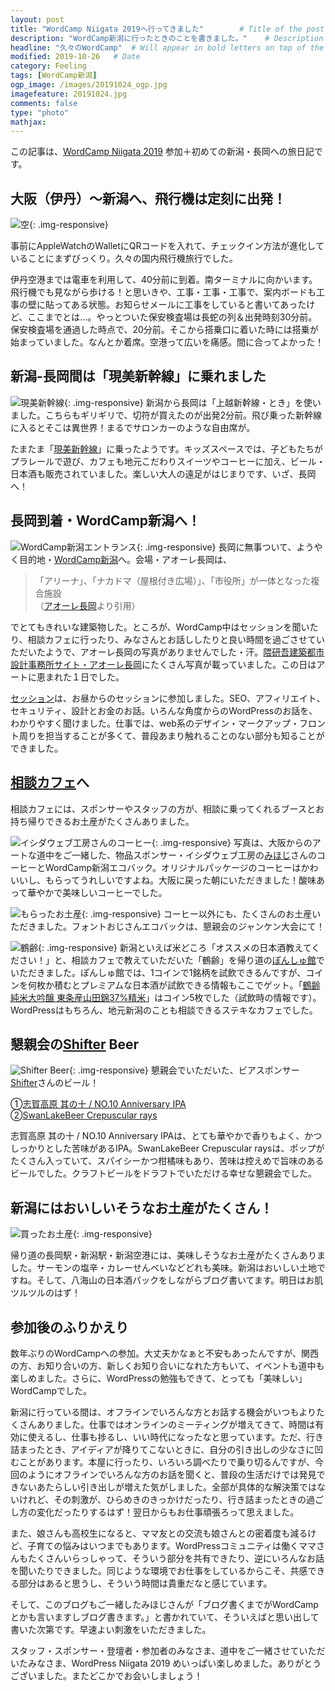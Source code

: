```yaml
---
layout: post
title: "WordCamp Niigata 2019へ行ってきました"        # Title of the post
description: "WordCamp新潟に行ったときのことを書きました。"    # Description of the post, used for Facebook Opengraph & Twitter
headline: "久々のWordCamp"  # Will appear in bold letters on top of the post
modified: 2019-10-26   # Date
category: Feeling
tags: [WordCamp新潟]
ogp_image: /images/20191024_ogp.jpg
imagefeature: 20191024.jpg
comments: false
type: "photo"
mathjax:
---
```


この記事は、[WordCamp Niigata 2019](https://2019.niigata.wordcamp.org/) 参加＋初めての新潟・長岡への旅日記です。

## 大阪（伊丹）〜新潟へ、飛行機は定刻に出発！
![空](/images/20191024_sky.jpg){: .img-responsive}

事前にAppleWatchのWalletにQRコードを入れて、チェックイン方法が進化していることにまずびっくり。久々の国内飛行機旅行でした。

伊丹空港までは電車を利用して、40分前に到着。南ターミナルに向かいます。飛行機でも見ながら歩ける！と思いきや、工事・工事・工事で、案内ボードも工事の壁に貼ってある状態。お知らせメールに工事をしていると書いてあったけど、ここまでとは...。やっとついた保安検査場は長蛇の列＆出発時刻30分前。保安検査場を通過した時点で、20分前。そこから搭乗口に着いた時には搭乗が始まっていました。なんとか着席。空港って広いを痛感。間に合ってよかった！

## 新潟-長岡間は「現美新幹線」に乗れました
![現美新幹線](/images/20191024_train.jpg){: .img-responsive}
新潟から長岡は「上越新幹線・とき」を使いました。こちらもギリギリで、切符が買えたのが出発2分前。飛び乗った新幹線に入るとそこは異世界！まるでサロンカーのような自由席が。

たまたま「[現美新幹線](https://www.jreast.co.jp/railway/joyful/genbi.html)」に乗ったようです。キッズスペースでは、子どもたちがプラレールで遊び、カフェも地元こだわりスイーツやコーヒーに加え、ビール・日本酒も販売されていました。楽しい大人の遠足がはじまりです、いざ、長岡へ！

## 長岡到着・WordCamp新潟へ！
![WordCamp新潟エントランス](/images/20191024_camp.jpg){: .img-responsive}
長岡に無事ついて、ようやく目的地・[WordCamp新潟](https://2019.niigata.wordcamp.org/)へ。会場・アオーレ長岡は、

> 「アリーナ」、「ナカドマ（屋根付き広場）」、「市役所」が一体となった複合施設  
（[アオーレ長岡](https://www.ao-re.jp/)より引用）

でとてもきれいな建築物した。ところが、WordCamp中はセッションを聞いたり、相談カフェに行ったり、みなさんとお話ししたりと良い時間を過ごさせていただいたようで、アオーレ長岡の写真がありませんでした・汗。[隈研吾建築都市設計事務所サイト・アオーレ長岡](https://kkaa.co.jp/works/architecture/nagaoka-city-hall-aore/)にたくさん写真が載っていました。この日はアートに恵まれた１日でした。

[セッション](https://2019.niigata.wordcamp.org/schedule/)は、お昼からのセッションに参加しました。SEO、アフィリエイト、セキュリティ、設計とお金のお話。いろんな角度からのWordPressのお話を、わかりやすく聞けました。仕事では、web系のデザイン・マークアップ・フロント周りを担当することが多くて、普段あまり触れることのない部分も知ることができました。

## [相談カフェ](https://2019.niigata.wordcamp.org/session/cafe/)へ
相談カフェには、スポンサーやスタッフの方が、相談に乗ってくれるブースとお持ち帰りできるお土産がたくさんありました。

![イシダウェブ工房さんのコーヒー](/images/20191024_ishida.jpg){: .img-responsive}
写真は、大阪からのアートな道中をご一緒した、物品スポンサー・イシダウェブ工房の[みほじ](https://mobile.twitter.com/dk45blog)さんのコーヒーとWordCamp新潟エコバック。オリジナルパッケージのコーヒーはかわいいし、もらってうれしいですよね。大阪に戻った朝にいただきました！酸味あって華やかで美味しいコーヒーでした。

![もらったお土産](/images/20191024_souvenir2.jpg){: .img-responsive}
コーヒー以外にも、たくさんのお土産いただきました。フォントおじさんエコバックは、懇親会のジャンケン大会にて！

![鶴齢](/images/20191024_sake.jpg){: .img-responsive}
新潟といえば米どころ「オススメの日本酒教えてください！」と、相談カフェで教えていただいた「鶴齢」を帰り道の[ぽんしゅ館](https://www.ponshukan-niigata.com/)でいただきました。ぽんしゅ館では、1コインで1銘柄を試飲できるんですが、コインを何枚か積むとプレミアムな日本酒が試飲できる情報もここでゲット。「[鶴齢 純米大吟醸 東条産山田錦37%精米](http://www.kakurei.co.jp/sake/kakurei/kakurei11/)」はコイン5枚でした（試飲時の情報です）。WordPressはもちろん、地元新潟のことも相談できるステキなカフェでした。

## 懇親会の[Shifter](https://2019.niigata.wordcamp.org/sponsor/shifter/) Beer
![Shifter Beer](/images/20191024_shifter.jpg){: .img-responsive}
懇親会でいただいた、ビアスポンサー[Shifter](https://2019.niigata.wordcamp.org/sponsor/shfter/)さんのビール！

①[志賀高原 其の十 / NO.10 Anniversary IPA](http://tamamura-honten.co.jp/?pid=97647214)  
②[SwanLakeBeer Crepuscular rays](https://www.facebook.com/176283909084898/posts/2474421422604457?sfns=mo)

志賀高原 其の十 / NO.10 Anniversary IPAは、とても華やかで香りもよく、かつしっかりとした苦味があるIPA。SwanLakeBeer Crepuscular raysは、ポップがたくさん入っていて、スパイシーかつ柑橘味もあり、苦味は控えめで旨味のあるビールでした。クラフトビールをドラフトでいただける幸せな懇親会でした。

## 新潟にはおいしいそうなお土産がたくさん！
![買ったお土産](/images/20191024_souvenir1.jpg){: .img-responsive}

帰り道の長岡駅・新潟駅・新潟空港には、美味しそうなお土産がたくさんありました。サーモンの塩辛・カレーせんべいなどどれも美味。新潟はおいしい土地ですね。そして、八海山の日本酒パックをしながらブログ書いてます。明日はお肌ツルツルのはず！

## 参加後のふりかえり

数年ぶりのWordCampへの参加。大丈夫かなぁと不安もあったんですが、関西の方、お知り合いの方、新しくお知り合いになれた方もいて、イベントも道中も楽しめました。さらに、WordPressの勉強もできて、とっても「美味しい」WordCampでした。

新潟に行っている間は、オフラインでいろんな方とお話する機会がいつもよりたくさんありました。仕事ではオンラインのミーティングが増えてきて、時間は有効に使えるし、仕事も捗るし、いい時代になったなと思っています。ただ、行き詰まったとき、アイディアが降りてこないときに、自分の引き出しの少なさに凹むことがあります。本屋に行ったり、いろいろ調べたりで乗り切るんですが、今回のようにオフラインでいろんな方のお話を聞くと、普段の生活だけでは発見できないあたらしい引き出しが増えた気がしました。全部が具体的な解決策ではないけれど、その刺激が、ひらめきのきっかけだったり、行き詰まったときの過ごし方の変化だったりするはず！翌日からもお仕事頑張ろって思えました。

また、娘さんも高校生になると、ママ友との交流も娘さんとの密着度も減るけど、子育ての悩みはいつまでもあります。WordPressコミュニティは働くママさんもたくさんいらっしゃって、そういう部分を共有できたり、逆にいろんなお話を聞いたりできました。同じような環境でお仕事をしているからこそ、共感できる部分はあると思うし、そういう時間は貴重だなと感じています。

そして、このブログもご一緒したみほじさんが「ブログ書くまでがWordCampとかも言いますしブログ書きます。」と書かれていて、そういえばと思い出して書いた次第です。早速よい刺激をいただきました。

スタッフ・スポンサー・登壇者・参加者のみなさま、道中をご一緒させていただいたみなさま、WordPress Niigata 2019 めいっぱい楽しめました。ありがとうございました。またどこかでお会いしましょう！
